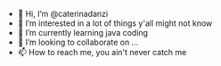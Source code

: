 - 👋 Hi, I’m @caterinadanzi
- 👀 I’m interested in a lot of things y'all might not know
- 🌱 I’m currently learning java coding
- 💞️ I’m looking to collaborate on ...
- 📫 How to reach me, you ain't never catch me

<!---
caterinadanzi/caterinadanzi is a ✨ special ✨ repository because its `README.md` (this file) appears on your GitHub profile.
You can click the Preview link to take a look at your changes.
--->
